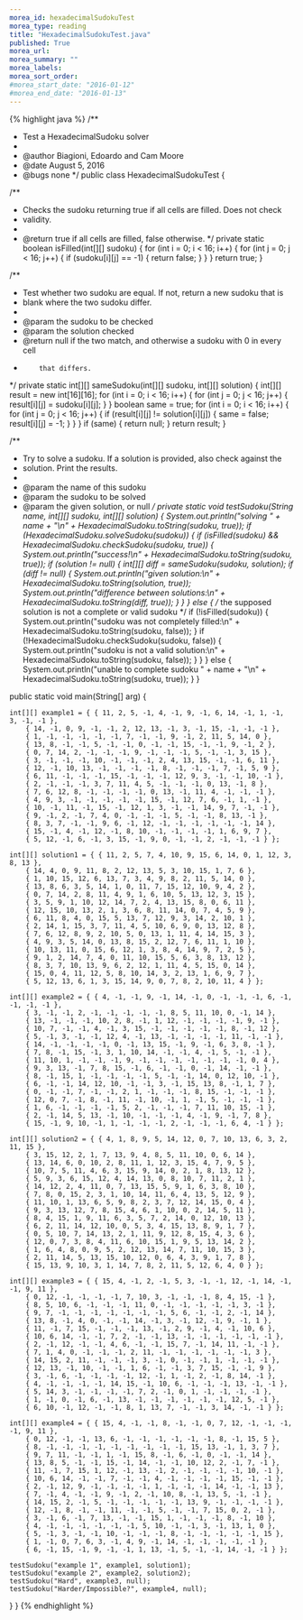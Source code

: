 ```yaml
---
morea_id: hexadecimalSudokuTest
morea_type: reading
title: "HexadecimalSudokuTest.java"
published: True
morea_url:
morea_summary: ""
morea_labels:
morea_sort_order:
#morea_start_date: "2016-01-12"
#morea_end_date: "2016-01-13"
---
```

{% highlight java %}
/**
 * Test a HexadecimalSudoku solver
 * 
 * @author Biagioni, Edoardo and Cam Moore
 * @date August 5, 2016
 * @bugs none
 */
public class HexadecimalSudokuTest {

  /**
   * Checks the sudoku returning true if all cells are filled. Does not check
   * validity.
   * 
   * @return true if all cells are filled, false otherwise.
   */
  private static boolean isFilled(int[][] sudoku) {
    for (int i = 0; i < 16; i++) {
      for (int j = 0; j < 16; j++) {
        if (sudoku[i][j] == -1) {
          return false;
        }
      }
    }
    return true;
  }


  /**
   * Test whether two sudoku are equal. If not, return a new sudoku that is
   * blank where the two sudoku differ.
   * 
   * @param the sudoku to be checked
   * @param the solution checked
   * @return null if the two match, and otherwise a sudoku with 0 in every cell
   *         that differs.
   */
  private static int[][] sameSudoku(int[][] sudoku, int[][] solution) {
    int[][] result = new int[16][16];
    for (int i = 0; i < 16; i++) {
      for (int j = 0; j < 16; j++) {
        result[i][j] = sudoku[i][j];
      }
    }
    boolean same = true;
    for (int i = 0; i < 16; i++) {
      for (int j = 0; j < 16; j++) {
        if (result[i][j] != solution[i][j]) {
          same = false;
          result[i][j] = -1;
        }
      }
    }
    if (same) {
      return null;
    }
    return result;
  }


  /**
   * Try to solve a sudoku. If a solution is provided, also check against the
   * solution. Print the results.
   * 
   * @param the name of this sudoku
   * @param the sudoku to be solved
   * @param the given solution, or null
   */
  private static void testSudoku(String name, int[][] sudoku, int[][] solution) {
    System.out.println("solving " + name + "\n" + HexadecimalSudoku.toString(sudoku, true));
    if (HexadecimalSudoku.solveSudoku(sudoku)) {
      if (isFilled(sudoku) && HexadecimalSudoku.checkSudoku(sudoku, true)) {
        System.out.println("success!\n" + HexadecimalSudoku.toString(sudoku, true));
        if (solution != null) {
          int[][] diff = sameSudoku(sudoku, solution);
          if (diff != null) {
            System.out.println("given solution:\n" + HexadecimalSudoku.toString(solution, true));
            System.out.println("difference between solutions:\n" + HexadecimalSudoku.toString(diff, true));
          }
        }
      }
      else { /* the supposed solution is not a complete or valid sudoku */
        if (!isFilled(sudoku)) {
          System.out.println("sudoku was not completely filled:\n" + HexadecimalSudoku.toString(sudoku, false));
        }
        if (!HexadecimalSudoku.checkSudoku(sudoku, false)) {
          System.out.println("sudoku is not a valid solution:\n" + HexadecimalSudoku.toString(sudoku, false));
        }
      }
    }
    else {
      System.out.println("unable to complete sudoku " + name + "\n" + HexadecimalSudoku.toString(sudoku, true));
    }
  }


  public static void main(String[] arg) {

    int[][] example1 = { { 11, 2, 5, -1, 4, -1, 9, -1, 6, 14, -1, 1, -1, 3, -1, -1 },
        { 14, -1, 0, 9, -1, -1, 2, 12, 13, -1, 3, -1, 15, -1, -1, -1 },
        { 1, -1, -1, -1, -1, -1, 7, -1, -1, 9, -1, 2, 11, 5, 14, 0 },
        { 13, 8, -1, -1, 5, -1, -1, 0, -1, -1, 15, -1, -1, 9, -1, 2 },
        { 0, 7, 14, 2, -1, -1, -1, 9, -1, -1, -1, 5, -1, -1, 3, 15 },
        { 3, -1, -1, -1, 10, -1, -1, -1, 2, 4, 13, 15, -1, -1, 6, 11 },
        { 12, -1, 10, 13, -1, -1, -1, -1, 8, -1, -1, -1, 7, -1, 5, 9 },
        { 6, 11, -1, -1, -1, 15, -1, -1, -1, 12, 9, 3, -1, -1, 10, -1 },
        { 2, -1, -1, -1, 3, 7, 11, 4, 5, -1, -1, -1, 0, 13, -1, 8 },
        { 7, 6, 12, 8, -1, -1, -1, -1, 0, 13, -1, 11, 4, -1, -1, -1 },
        { 4, 9, 3, -1, -1, -1, -1, -1, 15, -1, 12, 7, 6, -1, 1, -1 },
        { 10, -1, 11, -1, 15, -1, 12, 1, 3, -1, -1, 14, 9, 7, -1, -1 },
        { 9, -1, 2, -1, 7, 4, 0, -1, -1, -1, 5, -1, -1, 8, 13, -1 },
        { 8, 3, 7, -1, -1, 9, 6, -1, 12, -1, -1, -1, -1, -1, -1, 14 },
        { 15, -1, 4, -1, 12, -1, 8, 10, -1, -1, -1, -1, 1, 6, 9, 7 },
        { 5, 12, -1, 6, -1, 3, 15, -1, 9, 0, -1, -1, 2, -1, -1, -1 } };

    int[][] solution1 = { { 11, 2, 5, 7, 4, 10, 9, 15, 6, 14, 0, 1, 12, 3, 8, 13 },
        { 14, 4, 0, 9, 11, 8, 2, 12, 13, 5, 3, 10, 15, 1, 7, 6 },
        { 1, 10, 15, 12, 6, 13, 7, 3, 4, 9, 8, 2, 11, 5, 14, 0 },
        { 13, 8, 6, 3, 5, 14, 1, 0, 11, 7, 15, 12, 10, 9, 4, 2 },
        { 0, 7, 14, 2, 8, 11, 4, 9, 1, 6, 10, 5, 13, 12, 3, 15 },
        { 3, 5, 9, 1, 10, 12, 14, 7, 2, 4, 13, 15, 8, 0, 6, 11 },
        { 12, 15, 10, 13, 2, 1, 3, 6, 8, 11, 14, 0, 7, 4, 5, 9 },
        { 6, 11, 8, 4, 0, 15, 5, 13, 7, 12, 9, 3, 14, 2, 10, 1 },
        { 2, 14, 1, 15, 3, 7, 11, 4, 5, 10, 6, 9, 0, 13, 12, 8 },
        { 7, 6, 12, 8, 9, 2, 10, 5, 0, 13, 1, 11, 4, 14, 15, 3 },
        { 4, 9, 3, 5, 14, 0, 13, 8, 15, 2, 12, 7, 6, 11, 1, 10 },
        { 10, 13, 11, 0, 15, 6, 12, 1, 3, 8, 4, 14, 9, 7, 2, 5 },
        { 9, 1, 2, 14, 7, 4, 0, 11, 10, 15, 5, 6, 3, 8, 13, 12 },
        { 8, 3, 7, 10, 13, 9, 6, 2, 12, 1, 11, 4, 5, 15, 0, 14 },
        { 15, 0, 4, 11, 12, 5, 8, 10, 14, 3, 2, 13, 1, 6, 9, 7 },
        { 5, 12, 13, 6, 1, 3, 15, 14, 9, 0, 7, 8, 2, 10, 11, 4 } };

    int[][] example2 = { { 4, -1, -1, 9, -1, 14, -1, 0, -1, -1, -1, 6, -1, -1, -1, -1 },
        { 3, -1, -1, 2, -1, -1, -1, -1, -1, 8, 5, 11, 10, 0, -1, 14 },
        { 13, -1, -1, -1, 10, 2, 8, -1, 1, 12, -1, -1, -1, -1, 9, -1 },
        { 10, 7, -1, -1, 4, -1, 3, 15, -1, -1, -1, -1, -1, 8, -1, 12 },
        { 5, -1, 3, -1, -1, 12, 4, -1, 13, -1, -1, -1, -1, 11, -1, -1 },
        { 14, -1, -1, -1, -1, 0, -1, 13, 15, -1, 9, -1, 6, 3, 8, -1 },
        { 7, 8, -1, 15, -1, 3, 1, 10, 14, -1, -1, 4, -1, 5, -1, -1 },
        { 11, 10, 1, -1, -1, -1, 9, -1, -1, -1, -1, -1, -1, -1, 0, 4 },
        { 9, 3, 13, -1, 7, 8, 15, -1, 6, -1, -1, 0, -1, 14, -1, -1 },
        { 8, -1, 15, 1, -1, -1, -1, -1, 5, -1, -1, 14, 0, 12, 10, -1 },
        { 6, -1, -1, 14, 12, 10, -1, -1, 3, -1, 15, 13, 8, -1, 1, 7 },
        { 0, -1, -1, 7, -1, -1, 2, 1, -1, -1, -1, 8, 15, -1, -1, -1 },
        { 12, 0, 7, -1, 8, -1, 11, -1, 10, -1, 1, -1, 5, -1, -1, -1 },
        { 1, 6, -1, -1, -1, -1, 5, 2, -1, -1, -1, 7, 11, 10, 15, -1 },
        { 2, -1, 14, 5, 13, -1, 10, -1, -1, -1, 4, -1, 9, -1, 7, 8 },
        { 15, -1, 9, 10, -1, 1, -1, -1, -1, 2, -1, -1, -1, 6, 4, -1 } };

    int[][] solution2 = { { 4, 1, 8, 9, 5, 14, 12, 0, 7, 10, 13, 6, 3, 2, 11, 15 },
        { 3, 15, 12, 2, 1, 7, 13, 9, 4, 8, 5, 11, 10, 0, 6, 14 },
        { 13, 14, 6, 0, 10, 2, 8, 11, 1, 12, 3, 15, 4, 7, 9, 5 },
        { 10, 7, 5, 11, 4, 6, 3, 15, 9, 14, 0, 2, 1, 8, 13, 12 },
        { 5, 9, 3, 6, 15, 12, 4, 14, 13, 0, 8, 10, 7, 11, 2, 1 },
        { 14, 12, 2, 4, 11, 0, 7, 13, 15, 5, 9, 1, 6, 3, 8, 10 },
        { 7, 8, 0, 15, 2, 3, 1, 10, 14, 11, 6, 4, 13, 5, 12, 9 },
        { 11, 10, 1, 13, 6, 5, 9, 8, 2, 3, 7, 12, 14, 15, 0, 4 },
        { 9, 3, 13, 12, 7, 8, 15, 4, 6, 1, 10, 0, 2, 14, 5, 11 },
        { 8, 4, 15, 1, 9, 11, 6, 3, 5, 7, 2, 14, 0, 12, 10, 13 },
        { 6, 2, 11, 14, 12, 10, 0, 5, 3, 4, 15, 13, 8, 9, 1, 7 },
        { 0, 5, 10, 7, 14, 13, 2, 1, 11, 9, 12, 8, 15, 4, 3, 6 },
        { 12, 0, 7, 3, 8, 4, 11, 6, 10, 15, 1, 9, 5, 13, 14, 2 },
        { 1, 6, 4, 8, 0, 9, 5, 2, 12, 13, 14, 7, 11, 10, 15, 3 },
        { 2, 11, 14, 5, 13, 15, 10, 12, 0, 6, 4, 3, 9, 1, 7, 8 },
        { 15, 13, 9, 10, 3, 1, 14, 7, 8, 2, 11, 5, 12, 6, 4, 0 } };

    int[][] example3 = { { 15, 4, -1, 2, -1, 5, 3, -1, -1, 12, -1, 14, -1, -1, 9, 11 },
        { 0, 12, -1, -1, -1, -1, 7, 10, 3, -1, -1, -1, 8, 4, 15, -1 },
        { 8, 5, 10, 6, -1, -1, -1, 11, 0, -1, -1, -1, -1, -1, 3, -1 },
        { 9, 7, -1, -1, -1, -1, -1, -1, -1, 5, 6, -1, -1, 2, -1, 14 },
        { 13, 8, -1, 4, 0, -1, -1, 14, -1, 3, -1, 12, -1, 9, -1, 1 },
        { 11, -1, 7, 15, -1, -1, -1, 13, -1, 2, 9, -1, 4, -1, 10, 6 },
        { 10, 6, 14, -1, -1, 7, 2, -1, -1, 13, -1, -1, -1, -1, -1, -1 },
        { 2, -1, 12, -1, -1, 4, 6, -1, -1, 15, 7, -1, 14, 11, -1, -1 },
        { 7, 1, 4, 0, -1, -1, -1, 2, 11, -1, -1, -1, -1, -1, -1, 3 },
        { 14, 15, 2, 11, -1, -1, -1, 3, -1, 0, -1, -1, 1, -1, -1, -1 },
        { 12, 13, -1, 10, -1, -1, 1, 6, -1, -1, 3, 7, 15, -1, -1, 9 },
        { 3, -1, 6, -1, -1, -1, -1, 12, -1, 1, -1, 2, -1, 8, 14, -1 },
        { 4, -1, -1, -1, -1, 14, 15, -1, 10, 6, -1, -1, -1, 13, -1, -1 },
        { 5, 14, 3, -1, -1, -1, -1, 7, 2, -1, 0, 1, -1, -1, -1, -1 },
        { 1, -1, 0, -1, 6, -1, 13, -1, -1, -1, -1, -1, -1, 12, 5, -1 },
        { 6, 10, -1, 12, -1, -1, 8, 1, 13, 7, -1, -1, 3, 14, -1, -1 } };

    int[][] example4 = { { 15, 4, -1, -1, 8, -1, -1, 0, 7, 12, -1, -1, -1, -1, 9, 11 },
        { 0, 12, -1, -1, 13, 6, -1, -1, -1, -1, -1, -1, 8, -1, 15, 5 },
        { 8, -1, -1, -1, -1, -1, -1, -1, -1, -1, 15, 13, -1, 1, 3, 7 },
        { 9, 7, 11, -1, -1, 1, -1, 15, 8, -1, 6, -1, 0, -1, -1, 14 },
        { 13, 8, 5, -1, -1, 15, -1, 14, -1, -1, 10, 12, 2, -1, 7, -1 },
        { 11, -1, 7, 15, 1, 12, -1, 13, -1, 2, -1, -1, -1, -1, 10, -1 },
        { 10, 6, 14, -1, -1, 7, -1, -1, 4, -1, -1, -1, -1, 15, -1, -1 },
        { 2, -1, 12, 9, -1, -1, -1, -1, 1, -1, -1, -1, 14, -1, -1, 13 },
        { 7, -1, 4, -1, -1, 9, -1, 2, -1, 10, 8, -1, 13, 5, -1, -1 },
        { 14, 15, 2, -1, 5, -1, -1, -1, -1, -1, 13, 9, -1, -1, -1, -1 },
        { 12, -1, 8, -1, -1, 11, -1, -1, 5, -1, -1, 7, 15, 0, 2, -1 },
        { 3, -1, 6, -1, 7, 13, -1, -1, 15, 1, -1, -1, -1, 8, -1, 10 },
        { 4, -1, -1, -1, -1, -1, -1, 5, 10, -1, -1, 3, -1, 13, 1, 0 },
        { 5, -1, 3, -1, -1, 10, -1, -1, -1, 8, -1, -1, -1, -1, -1, 15 },
        { 1, -1, 0, 7, 6, 3, -1, 4, 9, -1, 14, -1, -1, -1, -1, -1 },
        { 6, -1, 15, -1, 9, -1, -1, 1, 13, -1, 5, -1, -1, 14, -1, -1 } };

    testSudoku("example 1", example1, solution1);
    testSudoku("example 2", example2, solution2);
    testSudoku("Hard", example3, null);
    testSudoku("Harder/Impossible?", example4, null);
  }
}
{% endhighlight %}
